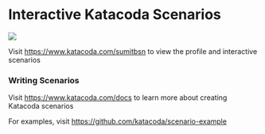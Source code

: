 # Interactive Katacoda Scenarios

[![](http://shields.katacoda.com/katacoda/sumitbsn/count.svg)](https://www.katacoda.com/sumitbsn "Get your profile on Katacoda.com")

Visit https://www.katacoda.com/sumitbsn to view the profile and interactive scenarios

### Writing Scenarios
Visit https://www.katacoda.com/docs to learn more about creating Katacoda scenarios

For examples, visit https://github.com/katacoda/scenario-example

